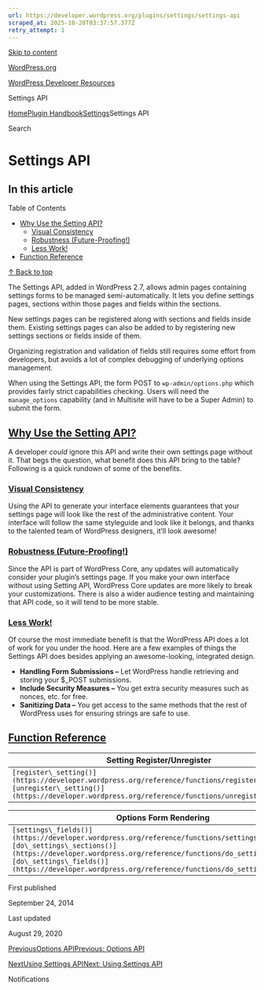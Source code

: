 ```yaml
---
url: https://developer.wordpress.org/plugins/settings/settings-api
scraped_at: 2025-10-20T03:37:57.377Z
retry_attempt: 1
---
```


[Skip to content](https://developer.wordpress.org/plugins/settings/settings-api/#wp--skip-link--target)

[WordPress.org](https://wordpress.org/)

[WordPress Developer Resources](https://developer.wordpress.org/)

Settings API


[Home](https://developer.wordpress.org/)[Plugin Handbook](https://developer.wordpress.org/plugins/)[Settings](https://developer.wordpress.org/plugins/settings/)Settings API

Search

# Settings API

## In this article

Table of Contents

- [Why Use the Setting API?](https://developer.wordpress.org/plugins/settings/settings-api/#why-use-the-setting-api)
  - [Visual Consistency](https://developer.wordpress.org/plugins/settings/settings-api/#visual-consistency)
  - [Robustness (Future-Proofing!)](https://developer.wordpress.org/plugins/settings/settings-api/#robustness-future-proofing)
  - [Less Work!](https://developer.wordpress.org/plugins/settings/settings-api/#less-work)
- [Function Reference](https://developer.wordpress.org/plugins/settings/settings-api/#function-reference)

[↑ Back to top](https://developer.wordpress.org/plugins/settings/settings-api/#wp--skip-link--target)

The Settings API, added in WordPress 2.7, allows admin pages containing settings forms to be managed semi-automatically. It lets you define settings pages, sections within those pages and fields within the sections.

New settings pages can be registered along with sections and fields inside them. Existing settings pages can also be added to by registering new settings sections or fields inside of them.

Organizing registration and validation of fields still requires some effort from developers, but avoids a lot of complex debugging of underlying options management.

When using the Settings API, the form POST to `wp-admin/options.php` which provides fairly strict capabilities checking. Users will need the `manage_options` capability (and in Multisite will have to be a Super Admin) to submit the form.

## [Why Use the Setting API?](https://developer.wordpress.org/plugins/settings/settings-api/\#why-use-the-setting-api)

A developer _could_ ignore this API and write their own settings page without it. That begs the question, what benefit does this API bring to the table? Following is a quick rundown of some of the benefits.

### [Visual Consistency](https://developer.wordpress.org/plugins/settings/settings-api/\#visual-consistency)

Using the API to generate your interface elements guarantees that your settings page will look like the rest of the administrative content. Your interface will follow the same styleguide and look like it belongs, and thanks to the talented team of WordPress designers, it’ll look awesome!

### [Robustness (Future-Proofing!)](https://developer.wordpress.org/plugins/settings/settings-api/\#robustness-future-proofing)

Since the API is part of WordPress Core, any updates will automatically consider your plugin’s settings page. If you make your own interface without using Setting API, WordPress Core updates are more likely to break your customizations. There is also a wider audience testing and maintaining that API code, so it will tend to be more stable.

### [Less Work!](https://developer.wordpress.org/plugins/settings/settings-api/\#less-work)

Of course the most immediate benefit is that the WordPress API does a lot of work for you under the hood. Here are a few examples of things the Settings API does besides applying an awesome-looking, integrated design.

- **Handling Form Submissions –** Let WordPress handle retrieving and storing your $\_POST submissions.
- **Include Security Measures –** You get extra security measures such as nonces, etc. for free.
- **Sanitizing Data –** You get access to the same methods that the rest of WordPress uses for ensuring strings are safe to use.

## [Function Reference](https://developer.wordpress.org/plugins/settings/settings-api/\#function-reference)

| Setting Register/Unregister | Add Field/Section |
| --- | --- |
| `[register\_setting()](https://developer.wordpress.org/reference/functions/register_setting/) `<br>`[unregister\_setting()](https://developer.wordpress.org/reference/functions/unregister_setting/) ` | `[add\_settings\_section()](https://developer.wordpress.org/reference/functions/add_settings_section/) `<br>`[add\_settings\_field()](https://developer.wordpress.org/reference/functions/add_settings_field/) ` |

| Options Form Rendering | Errors |
| --- | --- |
| `[settings\_fields()](https://developer.wordpress.org/reference/functions/settings_fields/) `<br>`[do\_settings\_sections()](https://developer.wordpress.org/reference/functions/do_settings_sections/) `<br>`[do\_settings\_fields()](https://developer.wordpress.org/reference/functions/do_settings_fields/) ` | `[add\_settings\_error()](https://developer.wordpress.org/reference/functions/add_settings_error/) `<br>`[get\_settings\_errors()](https://developer.wordpress.org/reference/functions/get_settings_errors/) `<br>`[settings\_errors()](https://developer.wordpress.org/reference/functions/settings_errors/) ` |

First published

September 24, 2014

Last updated

August 29, 2020

[PreviousOptions APIPrevious: Options API](https://developer.wordpress.org/plugins/settings/options-api/)

[NextUsing Settings APINext: Using Settings API](https://developer.wordpress.org/plugins/settings/using-settings-api/)

Notifications